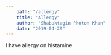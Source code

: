 ```yaml
---
    path: "/allergy"
    title: "Allergy"
    author: "Shabuktagin Photon Khan"
    date: "2019-04-29"
---
```


I have allergy on histamine